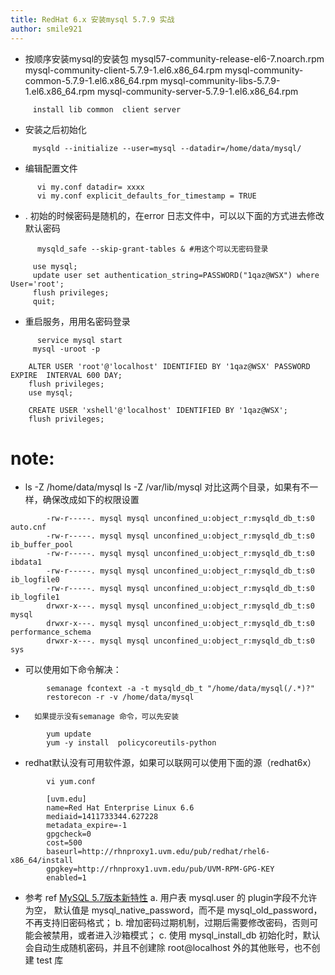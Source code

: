 ```yaml
---
title: RedHat 6.x 安装mysql 5.7.9 实战
author: smile921
---
```



 *    按顺序安装mysql的安装包
  mysql57-community-release-el6-7.noarch.rpm
  mysql-community-client-5.7.9-1.el6.x86_64.rpm
  mysql-community-common-5.7.9-1.el6.x86_64.rpm
  mysql-community-libs-5.7.9-1.el6.x86_64.rpm
  mysql-community-server-5.7.9-1.el6.x86_64.rpm

```
     install lib common  client server
```

*  安装之后初始化 
```
     mysqld --initialize --user=mysql --datadir=/home/data/mysql/
```
*  编辑配置文件
```
      vi my.conf datadir= xxxx
      vi my.conf explicit_defaults_for_timestamp = TRUE
```
* .   初始的时候密码是随机的，在error 日志文件中，可以以下面的方式进去修改默认密码
```
      mysqld_safe --skip-grant-tables & #用这个可以无密码登录 

     use mysql;
     update user set authentication_string=PASSWORD("1qaz@WSX") where User='root';
     flush privileges;
     quit;
```
*  重启服务，用用名密码登录
```
      service mysql start
     mysql -uroot -p
```
```
	ALTER USER 'root'@'localhost' IDENTIFIED BY '1qaz@WSX' PASSWORD EXPIRE  INTERVAL 600 DAY;
	flush privileges;
	use mysql;
```
```
	CREATE USER 'xshell'@'localhost' IDENTIFIED BY '1qaz@WSX';
	flush privileges;
```
# note: 
*   ls -Z /home/data/mysql ls -Z /var/lib/mysql 对比这两个目录，如果有不一样，确保改成如下的权限设置
``` 
		-rw-r-----. mysql mysql unconfined_u:object_r:mysqld_db_t:s0 auto.cnf
		-rw-r-----. mysql mysql unconfined_u:object_r:mysqld_db_t:s0 ib_buffer_pool
		-rw-r-----. mysql mysql unconfined_u:object_r:mysqld_db_t:s0 ibdata1
		-rw-r-----. mysql mysql unconfined_u:object_r:mysqld_db_t:s0 ib_logfile0
		-rw-r-----. mysql mysql unconfined_u:object_r:mysqld_db_t:s0 ib_logfile1
		drwxr-x---. mysql mysql unconfined_u:object_r:mysqld_db_t:s0 mysql
		drwxr-x---. mysql mysql unconfined_u:object_r:mysqld_db_t:s0 performance_schema
		drwxr-x---. mysql mysql unconfined_u:object_r:mysqld_db_t:s0 sys
```
*	可以使用如下命令解决：
```
		semanage fcontext -a -t mysqld_db_t "/home/data/mysql(/.*)?"
		restorecon -r -v /home/data/mysql
```
*		如果提示没有semanage 命令，可以先安装
```
		yum update
		yum -y install  policycoreutils-python
```
*	redhat默认没有可用软件源，如果可以联网可以使用下面的源（redhat6x）
```
		vi yum.conf
		
		[uvm.edu]
		name=Red Hat Enterprise Linux 6.6
		mediaid=1411733344.627228
		metadata_expire=-1
		gpgcheck=0
		cost=500
		baseurl=http://rhnproxy1.uvm.edu/pub/redhat/rhel6-x86_64/install
		gpgkey=http://rhnproxy1.uvm.edu/pub/UVM-RPM-GPG-KEY 
		enabled=1
```

*  参考 ref [MySQL 5.7版本新特性](http://imysql.com/2015/07/08/mysql-57-new-feature-part-3.shtml)
a.    用户表 mysql.user 的 plugin字段不允许为空， 默认值是 mysql_native_password，而不是 mysql_old_password，不再支持旧密码格式；
b.    增加密码过期机制，过期后需要修改密码，否则可能会被禁用，或者进入沙箱模式；
c.    使用 mysql_install_db 初始化时，默认会自动生成随机密码，并且不创建除 root@localhost 外的其他账号，也不创建 test 库